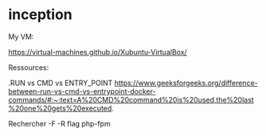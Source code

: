 # inception

My VM:

https://virtual-machines.github.io/Xubuntu-VirtualBox/

Ressources:

.RUN vs CMD vs ENTRY_POINT
https://www.geeksforgeeks.org/difference-between-run-vs-cmd-vs-entrypoint-docker-commands/#:~:text=A%20CMD%20command%20is%20used,the%20last%20one%20gets%20executed.

Rechercher -F -R flag php-fpm

